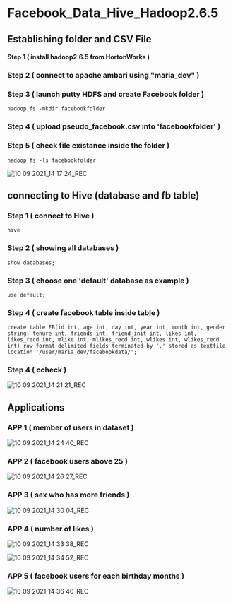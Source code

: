 # Facebook_Data_Hive_Hadoop2.6.5

## Establishing folder and CSV File

#### Step 1 ( install hadoop2.6.5 from HortonWorks )

### Step 2 ( connect to apache ambari using "maria_dev" )

### Step 3 ( launch putty HDFS and create Facebook folder )

```shell
hadoop fs -mkdir facebookfolder 
```

### Step 4 ( upload pseudo_facebook.csv into 'facebookfolder' )

### Step 5 ( check file existance inside the folder )

```shell
hadoop fs -ls facebookfolder
```

![10 09 2021_14 17 24_REC](https://user-images.githubusercontent.com/53901834/132864679-bcb90161-2697-48ea-8f63-1661f5a5a6bd.png)

## connecting to Hive (database and fb table)

### Step 1 ( connect to Hive )

```shell
hive
```

### Step 2 ( showing all databases )

```shell
show databases;
```

### Step 3 ( choose one 'default' database as example )

```shell
use default;
```

### Step 4 ( create facebook table inside table )

```shell
create table FB(id int, age int, day int, year int, month int, gender string, tenure int, friends int, friend_init int, likes int, likes_recd int, mlike int, mlikes_recd int, wlikes int, wlikes_recd int) row format delimited fields terminated by ',' stored as textfile location '/user/maria_dev/facebookdata/';
```

### Step 4 ( ccheck )

![10 09 2021_14 21 21_REC](https://user-images.githubusercontent.com/53901834/132865356-55d02878-5cd3-44b8-93ea-aba842c7f2a3.png)


## Applications

### APP 1 ( member of users in dataset )

![10 09 2021_14 24 40_REC](https://user-images.githubusercontent.com/53901834/132864837-40925202-c3b9-4ecd-8838-c29453c2d5ec.png)


### APP 2 ( facebook users above 25 )

![10 09 2021_14 26 27_REC](https://user-images.githubusercontent.com/53901834/132865142-4878fd3c-328a-4a32-b772-8423719874b8.png)

### APP 3 ( sex who has more friends )

![10 09 2021_14 30 04_REC](https://user-images.githubusercontent.com/53901834/132865220-d70f2669-2d64-4e77-bb87-9f92dfc7327e.png)

### APP 4 ( number of likes )

![10 09 2021_14 33 38_REC](https://user-images.githubusercontent.com/53901834/132865380-1b0b092f-0fc2-4030-8f6f-56f9a35dc3cd.png)

![10 09 2021_14 34 52_REC](https://user-images.githubusercontent.com/53901834/132865508-2329896b-d596-4a61-a0b0-9ee800988c02.png)


### APP 5 ( facebook users for each birthday months )

![10 09 2021_14 36 40_REC](https://user-images.githubusercontent.com/53901834/132865479-faccde6b-9272-42df-a203-f0a8a25be501.png)
